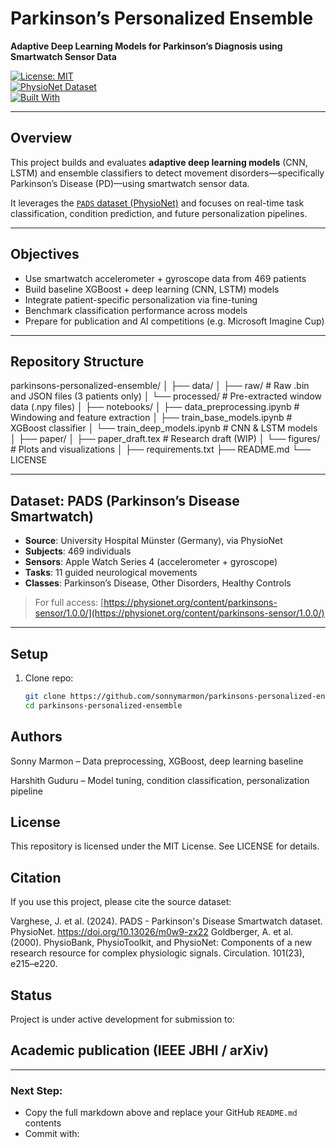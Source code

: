 # Parkinson’s Personalized Ensemble  
**Adaptive Deep Learning Models for Parkinson’s Diagnosis using Smartwatch Sensor Data**

[![License: MIT](https://img.shields.io/badge/License-MIT-yellow.svg)](LICENSE)  
[![PhysioNet Dataset](https://img.shields.io/badge/Dataset-PADS-blue)](https://physionet.org/content/parkinsons-sensor/1.0.0/)  
[![Built With](https://img.shields.io/badge/Built%20with-TensorFlow%20%7C%20XGBoost%20%7C%20Sklearn-green)](https://github.com/sonnymarmon/parkinsons-personalized-ensemble)

---

## Overview

This project builds and evaluates **adaptive deep learning models** (CNN, LSTM) and ensemble classifiers to detect movement disorders—specifically Parkinson’s Disease (PD)—using smartwatch sensor data.  

It leverages the [`PADS` dataset (PhysioNet)](https://physionet.org/content/parkinsons-sensor/1.0.0/) and focuses on real-time task classification, condition prediction, and future personalization pipelines.

---

## Objectives

- Use smartwatch accelerometer + gyroscope data from 469 patients
- Build baseline XGBoost + deep learning (CNN, LSTM) models
- Integrate patient-specific personalization via fine-tuning
- Benchmark classification performance across models
- Prepare for publication and AI competitions (e.g. Microsoft Imagine Cup)

---

## Repository Structure
parkinsons-personalized-ensemble/
│
├── data/
│ ├── raw/ # Raw .bin and JSON files (3 patients only)
│ └── processed/ # Pre-extracted window data (.npy files)
│
├── notebooks/
│ ├── data_preprocessing.ipynb # Windowing and feature extraction
│ ├── train_base_models.ipynb # XGBoost classifier
│ └── train_deep_models.ipynb # CNN & LSTM models
│
├── paper/
│ ├── paper_draft.tex # Research draft (WIP)
│ └── figures/ # Plots and visualizations
│
├── requirements.txt
├── README.md
└── LICENSE


---

## Dataset: PADS (Parkinson’s Disease Smartwatch)

- **Source**: University Hospital Münster (Germany), via PhysioNet  
- **Subjects**: 469 individuals  
- **Sensors**: Apple Watch Series 4 (accelerometer + gyroscope)  
- **Tasks**: 11 guided neurological movements  
- **Classes**: Parkinson’s Disease, Other Disorders, Healthy Controls  

> For full access: [https://physionet.org/content/parkinsons-sensor/1.0.0/](https://physionet.org/content/parkinsons-sensor/1.0.0/)

---

## Setup

1. Clone repo:
   ```bash
   git clone https://github.com/sonnymarmon/parkinsons-personalized-ensemble.git
   cd parkinsons-personalized-ensemble

## Authors
Sonny Marmon – Data preprocessing, XGBoost, deep learning baseline

Harshith Guduru – Model tuning, condition classification, personalization pipeline

## License
This repository is licensed under the MIT License. See LICENSE for details.

## Citation
If you use this project, please cite the source dataset:

Varghese, J. et al. (2024). PADS - Parkinson's Disease Smartwatch dataset. PhysioNet. https://doi.org/10.13026/m0w9-zx22
Goldberger, A. et al. (2000). PhysioBank, PhysioToolkit, and PhysioNet: Components of a new research resource for complex physiologic signals. Circulation. 101(23), e215–e220.

## Status
Project is under active development for submission to:

## Academic publication (IEEE JBHI / arXiv)


---

### Next Step:
- Copy the full markdown above and replace your GitHub `README.md` contents
- Commit with:

